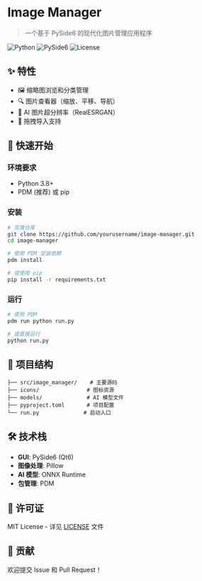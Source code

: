 # Image Manager

> 一个基于 PySide6 的现代化图片管理应用程序

![Python](https://img.shields.io/badge/python-3.8+-blue.svg)
![PySide6](https://img.shields.io/badge/PySide6-6.0+-green.svg)
![License](https://img.shields.io/badge/license-MIT-blue.svg)

## ✨ 特性

- 🖼️ 缩略图浏览和分类管理
- 🔍 图片查看器（缩放、平移、导航）
- 🤖 AI 图片超分辨率（RealESRGAN）
- 📁 拖拽导入支持

## 🚀 快速开始

### 环境要求

- Python 3.8+
- PDM (推荐) 或 pip

### 安装

```bash
# 克隆仓库
git clone https://github.com/yourusername/image-manager.git
cd image-manager

# 使用 PDM 安装依赖
pdm install

# 或使用 pip
pip install -r requirements.txt
```

### 运行

```bash
# 使用 PDM
pdm run python run.py

# 或直接运行
python run.py
```

## 📁 项目结构

```
├── src/image_manager/    # 主要源码
├── icons/               # 图标资源
├── models/              # AI 模型文件
├── pyproject.toml       # 项目配置
└── run.py              # 启动入口
```

## 🛠️ 技术栈

- **GUI**: PySide6 (Qt6)
- **图像处理**: Pillow
- **AI 模型**: ONNX Runtime
- **包管理**: PDM

## 📄 许可证

MIT License - 详见 [LICENSE](LICENSE) 文件

## 🤝 贡献

欢迎提交 Issue 和 Pull Request！
